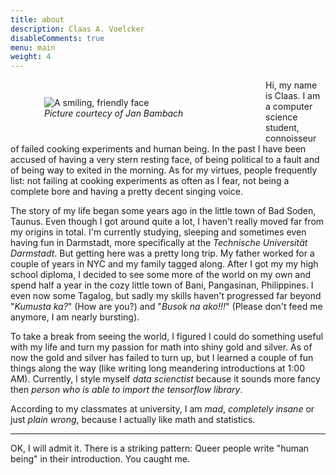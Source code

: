 ```yaml
---
title: about
description: Claas A. Voelcker
disableComments: true
menu: main
weight: 4
---
```


<!--![alt text](/img/profile_pic.jpg "A friendly face")-->
<figure align="left" style="padding: 1em; float:left; width: 300px">
	<img alt="A smiling, friendly face"
		src="/img/profile_pic.jpg">
	<figcaption><i>Picture courtecy of Jan Bambach</i></figcaption>
</figure>

Hi, my name is Claas. I am a computer science student, connoisseur of failed cooking experiments and human being. In the past I have been accused of having a very stern resting face, of being political to a fault and of being way to exited in the morning. As for my virtues, people frequently list: not failing at cooking experiments as often as I fear, not being a complete bore and having a pretty decent singing voice.

The story of my life began some years ago in the little town of Bad Soden, Taunus. Even though I got around quite a lot, I haven't really moved far from my origins in total. I'm currently studying, sleeping and sometimes even having fun in Darmstadt, more specifically at the _Technische Universität Darmstadt_. But getting here was a pretty long trip. My father worked for a couple of years in NYC and my family tagged along. After I got my my high school diploma, I decided to see some more of the world on my own and spend half a year in the cozy little town of Bani, Pangasinan, Philippines. I even now some Tagalog, but sadly my skills haven't progressed far beyond "_Kumusta ka?_" (How are you?) and "_Busok na ako!!!_" (Please don't feed me anymore, I am nearly bursting).

To take a break from seeing the world, I figured I could do something useful with my life and turn my passion for math into shiny gold and silver. As of now the gold and silver has failed to turn up, but I learned a couple of fun things along the way (like writing long meandering introductions at 1:00 AM). Currently, I style myself _data scienctist_ because it sounds more fancy then _person who is able to import the tensorflow library_.

According to my classmates at university, I am _mad_, _completely insane_ or just _plain wrong_, because I actually like math and statistics.

---

OK, I will admit it. There is a striking pattern: Queer people write "human being" in their introduction. You caught me. 


